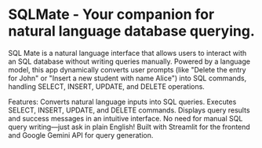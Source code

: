 # SQLMate - Your companion for natural language database querying.

SQL Mate is a natural language interface that allows users to interact with an SQL database without writing queries manually. Powered by a language model, this app dynamically converts user prompts (like "Delete the entry for John" or "Insert a new student with name Alice") into SQL commands, handling SELECT, INSERT, UPDATE, and DELETE operations.

Features:
Converts natural language inputs into SQL queries.
Executes SELECT, INSERT, UPDATE, and DELETE commands.
Displays query results and success messages in an intuitive interface.
No need for manual SQL query writing—just ask in plain English!
Built with Streamlit for the frontend and Google Gemini API for query generation.
